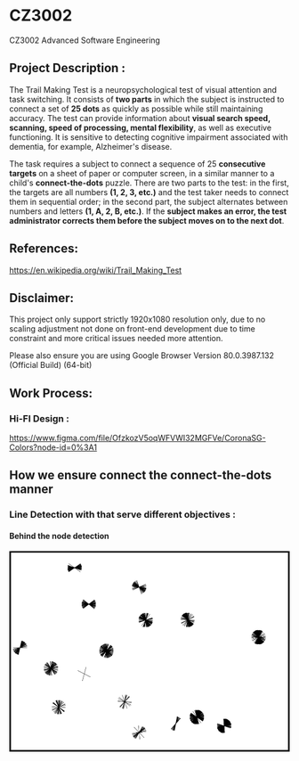 # CZ3002


CZ3002 Advanced Software Engineering

## Project Description :

The Trail Making Test is a neuropsychological test of visual attention and task switching. It consists of **two parts** in which the subject is instructed to connect a set of **25 dots** as quickly as possible while still maintaining accuracy. The test can provide information about **visual search speed, scanning, speed of processing, mental flexibility**, as well as executive functioning. It is sensitive to detecting cognitive impairment associated with dementia, for example, Alzheimer's disease.

The task requires a subject to connect a sequence of 25 **consecutive targets** on a sheet of paper or computer screen, in a similar manner to a child's **connect-the-dots** puzzle. There are two parts to the test: in the first, the targets are all numbers **(1, 2, 3, etc.)** and the test taker needs to connect them in sequential order; in the second part, the subject alternates between numbers and letters **(1, A, 2, B, etc.)**. If the **subject makes an error, the test administrator corrects them before the subject moves on to the next dot**.

## References: 

https://en.wikipedia.org/wiki/Trail_Making_Test

## Disclaimer: 
This project only support strictly 1920x1080 resolution only, due to no scaling adjustment not done on front-end development due to time constraint and more critical issues needed more attention. 

Please also ensure you are using Google Browser Version 80.0.3987.132 (Official Build) (64-bit)

## Work Process:

### Hi-FI Design : 

https://www.figma.com/file/OfzkozV5oqWFVWI32MGFVe/CoronaSG-Colors?node-id=0%3A1

## How we ensure connect the connect-the-dots manner

### Line Detection with that serve different objectives :

####  Behind the node detection
![Behind the node detection](Assets/Img/Line_Detection_4.PNG)